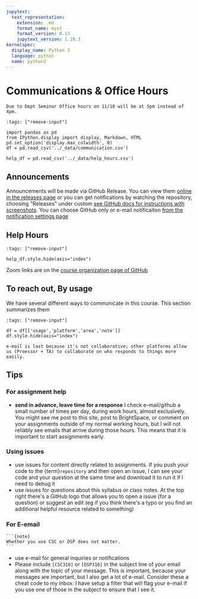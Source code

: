 ```yaml
---
jupytext:
  text_representation:
    extension: .md
    format_name: myst
    format_version: 0.13
    jupytext_version: 1.10.3
kernelspec:
  display_name: Python 3
  language: python
  name: python3
---
```



#  Communications & Office Hours

```{warning}
Due to Dept Seminar Office hours on 11/10 will be at 5pm instead of 4pm. 
```

```{code-cell}
:tags: ["remove-input"]

import pandas as pd
from IPython.display import display, Markdown, HTML
pd.set_option('display.max_colwidth', 0)
df = pd.read_csv('../_data/communication.csv')

help_df = pd.read_csv('../_data/help_hours.csv')
```



## Announcements

Announcements will be made via GitHub Release. You can view them [online in the releases page](https://github.com/rhodyprog4ds/BrownFall25/releases) or you can get notifications by watching the repository, choosing "Releases" under custom [see GitHub docs for instructions with screenshots](https://docs.github.com/en/account-and-profile/managing-subscriptions-and-notifications-on-github/setting-up-notifications/configuring-notifications#configuring-your-watch-settings-for-an-individual-repository). You can choose GitHub only or e-mail notificaiton [from the notification settings page](https://github.com/settings/notifications)

## Help Hours


```{code-cell}
:tags: ["remove-input"]

help_df.style.hide(axis="index")
```


Zoom links are on the [course organization page of GitHub](https://github.com/rhodyprog4ds)




## To reach out, By usage
We have several different ways to communicate in this course. This section summarizes them
```{code-cell}
:tags: ["remove-input"]

df = df[['usage','platform','area','note']]
df.style.hide(axis="index")
```

```{note}
e-mail is last because it's not collaborative; other platforms allow us (Proessor + TA) to collaborate on who responds to things more easily.
```

<!-- ## By Platform

```{code-cell}
:tags: ["remove-input"]

for platform, data in df.groupby('platform'):
    display(HTML('<h3> Use '+ platform + ' for </h3>'))
    data.drop(columns='platform').style.hide(axis="index")

``` 
-->

## Tips

### For assignment help

- **send in advance, leave time for a response** I check e-mail/github a small number of times per day, during work hours, almost exclusively. You might see me post to this site, post to BrightSpace, or comment on your assignments outside of my normal working hours, but I will not reliably see emails that arrive during those hours. This means that it is important to start assignments early.

### Using issues

- use issues for content directly related to assignments.  If you push your code to the {term}`repository` and then open an issue, I can see your code and your question at the same time and download it to run it if I need to debug it
- use issues for questions about this syllabus or class notes. At the top right there's a GitHub logo <i class="fab fa-github"></i> that allows you to open a issue (for a question) or suggest an edit (eg if you think there's a typo or you find an additional helpful resource related to something)

### For E-email
````{margin}
```{note}
Whether you use CSC or DSP does not matter.  
```
````
- use e-mail for general inquiries or notifications
- Please include `[CSC310]` or `[DSP310]` in the subject line of your email along with the topic of your message. This is important, because your messages are important, but I also get a lot of e-mail. Consider these a cheat code to my inbox: I have setup a filter that will flag your e-mail if you use one of those in the subject to ensure that I see it.
